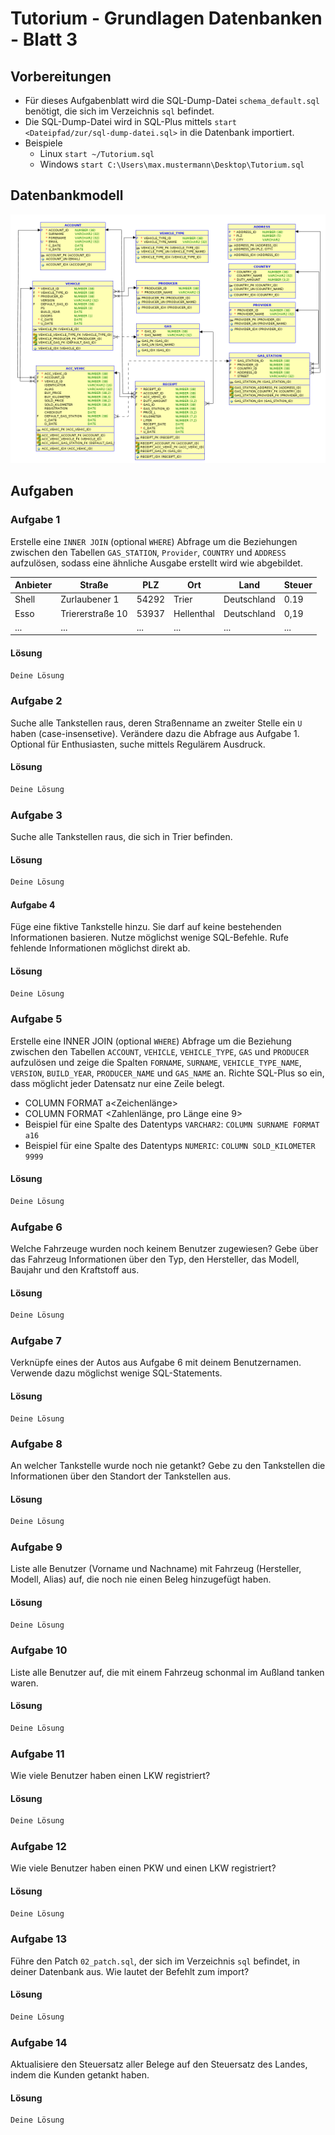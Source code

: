 # Tutorium - Grundlagen Datenbanken - Blatt 3

## Vorbereitungen
* Für dieses Aufgabenblatt wird die SQL-Dump-Datei `schema_default.sql` benötigt, die sich im Verzeichnis `sql` befindet.
* Die SQL-Dump-Datei wird in SQL-Plus mittels `start <Dateipfad/zur/sql-dump-datei.sql>` in die Datenbank importiert.
* Beispiele
  * Linux `start ~/Tutorium.sql`
  * Windows `start C:\Users\max.mustermann\Desktop\Tutorium.sql`

## Datenbankmodell
![Datenbankmodell](./img/schema_default.png)

## Aufgaben

### Aufgabe 1
Erstelle eine `INNER JOIN` (optional `WHERE`) Abfrage um die Beziehungen zwischen den Tabellen `GAS_STATION`, `Provider`, `COUNTRY` und `ADDRESS` aufzulösen, sodass eine ähnliche Ausgabe erstellt wird wie abgebildet.

| Anbieter  | Straße            | PLZ   | Ort         | Land        | Steuer  |
| --------- | ----------------- | ----- | ----------- | ----------- | ------- |
| Shell     | Zurlaubener 1     | 54292 | Trier       | Deutschland | 0.19    |
| Esso      | Triererstraße 10  | 53937 | Hellenthal  | Deutschland | 0,19    |
| ...       | ...               | ...   | ...         | ...         | ...     |

#### Lösung
```sql
Deine Lösung
```

### Aufgabe 2
Suche alle Tankstellen raus, deren Straßenname an zweiter Stelle ein `U` haben (case-insensetive). Verändere dazu die Abfrage aus Aufgabe 1. Optional für Enthusiasten, suche mittels Regulärem Ausdruck.

#### Lösung
```sql
Deine Lösung
```

### Aufgabe 3
Suche alle Tankstellen raus, die sich in Trier befinden.

#### Lösung
```sql
Deine Lösung
```

#### Aufgabe 4
Füge eine fiktive Tankstelle hinzu. Sie darf auf keine bestehenden Informationen basieren. Nutze möglichst wenige SQL-Befehle. Rufe fehlende Informationen möglichst direkt ab.

#### Lösung
```sql
Deine Lösung
```

### Aufgabe 5
Erstelle eine INNER JOIN (optional `WHERE`) Abfrage um die Beziehung zwischen den Tabellen `ACCOUNT`, `VEHICLE`, `VEHICLE_TYPE`, `GAS` und `PRODUCER` aufzulösen und zeige die Spalten `FORNAME`, `SURNAME`, `VEHICLE_TYPE_NAME`, `VERSION`, `BUILD_YEAR`, `PRODUCER_NAME` und `GAS_NAME` an. Richte SQL-Plus so ein, dass möglicht jeder Datensatz nur eine Zeile belegt.

* COLUMN <SPALTENNAME> FORMAT a<Zeichenlänge>
* COLUMN <SPALTENNAME> FORMAT <Zahlenlänge, pro Länge eine 9>
* Beispiel für eine Spalte des Datentyps `VARCHAR2`: `COLUMN SURNAME FORMAT a16`
* Beispiel für eine Spalte des Datentyps `NUMERIC`: `COLUMN SOLD_KILOMETER 9999`

#### Lösung
```sql
Deine Lösung
```

### Aufgabe 6
Welche Fahrzeuge wurden noch keinem Benutzer zugewiesen? Gebe über das Fahrzeug Informationen über den Typ, den Hersteller, das Modell, Baujahr und den Kraftstoff aus.

#### Lösung
```sql
Deine Lösung
```

### Aufgabe 7
Verknüpfe eines der Autos aus Aufgabe 6 mit deinem Benutzernamen. Verwende dazu möglichst wenige SQL-Statements.

#### Lösung
```
Deine Lösung
```

### Aufgabe 8
An welcher Tankstelle wurde noch nie getankt? Gebe zu den Tankstellen die Informationen über den Standort der Tankstellen aus.

#### Lösung
```sql
Deine Lösung
```

### Aufgabe 9
Liste alle Benutzer (Vorname und Nachname) mit Fahrzeug (Hersteller, Modell, Alias) auf, die noch nie einen Beleg hinzugefügt haben.

#### Lösung
```sql
Deine Lösung
```

### Aufgabe 10
Liste alle Benutzer auf, die mit einem Fahrzeug schonmal im Außland tanken waren.

#### Lösung
```sql
Deine Lösung
```

### Aufgabe 11
Wie viele Benutzer haben einen LKW registriert?

#### Lösung
```sql
Deine Lösung
```

### Aufgabe 12
Wie viele Benutzer haben einen PKW und einen LKW registriert?

#### Lösung
```sql
Deine Lösung
```

### Aufgabe 13
Führe den Patch `02_patch.sql`, der sich im Verzeichnis `sql` befindet, in deiner Datenbank aus. Wie lautet der Befehlt zum import?

#### Lösung
```sql
Deine Lösung
```

### Aufgabe 14
Aktualisiere den Steuersatz aller Belege auf den Steuersatz des Landes, indem die Kunden getankt haben.

#### Lösung
```sql
Deine Lösung
```


